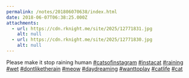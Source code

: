 ```yaml
---
permalink: /notes/201806070638/index.html
date: 2018-06-07T06:38:25.000Z
attachments:
  - url: https://cdn.rknight.me/site/2025/12771831.jpg
    alt: null
  - url: https://cdn.rknight.me/site/2025/12771830.jpg
    alt: null
---
```


Please make it stop raining human <a href="https://pixelfed.social/discover/tags/catsofinstagram?src=hash" title="#catsofinstagram" class="u-url hashtag" rel="external nofollow noopener">#catsofinstagram</a> <a href="https://pixelfed.social/discover/tags/instacat?src=hash" title="#instacat" class="u-url hashtag" rel="external nofollow noopener">#instacat</a> <a href="https://pixelfed.social/discover/tags/raining?src=hash" title="#raining" class="u-url hashtag" rel="external nofollow noopener">#raining</a> <a href="https://pixelfed.social/discover/tags/wet?src=hash" title="#wet" class="u-url hashtag" rel="external nofollow noopener">#wet</a> <a href="https://pixelfed.social/discover/tags/dontliketherain?src=hash" title="#dontliketherain" class="u-url hashtag" rel="external nofollow noopener">#dontliketherain</a> <a href="https://pixelfed.social/discover/tags/meow?src=hash" title="#meow" class="u-url hashtag" rel="external nofollow noopener">#meow</a> <a href="https://pixelfed.social/discover/tags/daydreaming?src=hash" title="#daydreaming" class="u-url hashtag" rel="external nofollow noopener">#daydreaming</a> <a href="https://pixelfed.social/discover/tags/wanttoplay?src=hash" title="#wanttoplay" class="u-url hashtag" rel="external nofollow noopener">#wanttoplay</a> <a href="https://pixelfed.social/discover/tags/catlife?src=hash" title="#catlife" class="u-url hashtag" rel="external nofollow noopener">#catlife</a> <a href="https://pixelfed.social/discover/tags/cat?src=hash" title="#cat" class="u-url hashtag" rel="external nofollow noopener">#cat</a>
